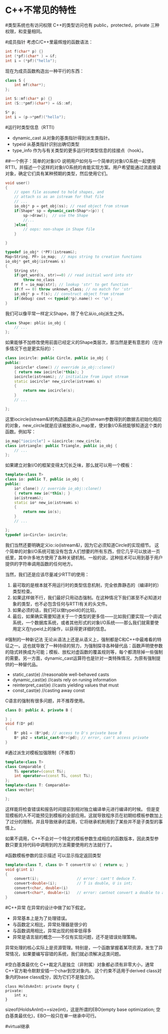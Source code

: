 C++不常见的特性
=============

#类型系统也有访问权限
C++的类型访问也有 public，protected，private 三种权限，和变量相同。

#成员指针
考虑C/C++里最辉煌的函数语法：

```c
int f(char* p) {}
int (*pf)(char* ) = &f;
int i = (*pf)("hello");
```
现在为成员函数构造出一种平行的东西：

```cpp
class S {
    int mf(char*);
};

int S::mf(char* p) {}
int (S::*pmf)(char*) = &S::mf;

S* p;
int i = (p->*pmf)("hello");
```

#运行时类型信息（RTTI）
* dynamic_cast 从对象的基类指针得到派生类指针。
* typeid 从基类指针识别出确切类型
* type_info 作为与有关类型的更多运行时类型信息的挂接点（hook）。

##一个例子：简单的对象I/O
说明用户如何与一个简单的对象I/O系统一起使用RTTI，并描述一个这样的对象I/O系统的肯能实现方案。用户希望能通过流直接读对象，确定它们具有某种预期的类型，然后使用它们。

```cpp
void user()
{
    // open file assumed to hold shapes, and
    // attach ss as an istream for that file
    // ...
    io_obj* p = get_obj(ss); // read object from stream
    if(Shape* sp = dynamic_cast<Shap*>(p)) {
        sp->draw();  // use the Shape
        //...
    }else{
        // oops: non-shape in Shape file
    }

}

typedef io_obj* (*PF)(istream&);
Map<String, PF> io_map;  // maps string to creation functions
io_obj* get_obj(istream& s)
{
    String str;
    if(get_word(s, str)==0) // read initial word into str
        throw no_class
    PF f = io_map[str]; // lookup 'str' to get function
    if(f == 0) throw unknown_class; // no match for 'str'
    io_obj* p = f(s); // construct object from stream
    if(debug) cout << typeid(*p).name() << '\n';
}
```
我们可以像平常一样定义Shape，除了令它从io_obj派生之外。
```cpp
class Shape: pblic io_obj {
    // ...
};
```

如果能够不加修改使用前面已经定义的Shape类层次，那当然是更有意思的（在许多情况下也是更实际的）：

```cpp
class iocircle: public Circle, public io_obj {
public:
    iocircle* clone() // override io_obj::clone()
    { return new iocircle(*this); }
    iocircle(istream&); // initialize from input stream
    static iocircle* new_circle(istream& s)
    {
        return new iocircle(s);
    }
    // ...

};
```

这里iocircle(istream&)的构造函数从自己的istream参数得到的数据去初始化相应的对象，new_circle就是应该被放进io_map里，使对象I/O系统能够知道这个类的函数。例如写：

```cpp
io_map["iocircle"] = &iocircle::new_circle;
class iotriangle: public Triangle, public io_obj {
    // ...
};
```
如果建立对象I/O的框架变得太冗长乏味，那么就可以用一个模板：

```cpp
template<class T>
class io: public T, public io_obj {
public:
    io* clone() // override io_obj::clone()
    { return new io(*this); }
    io(istream&);
    static io* new_io(istream& s)
    {
        return new io(s);
    }
    // ...

};
typedef io<Circle> iocircle;
```
我们当然还要明确定义io<Circle>::io(istream&)，因为它必须知道Circle的实现细节。
这个简单的对象I/O系统可能没有包含人们想要的所有东西，但它几乎可以放进一页纸里，其中许多地方使用了各种关键机制。一般的说，这种技术可以用到基于用户提供的字符串调用函数的任何地方。

当然，我们还是应该尽量减少RTTI的使用：

1. 最可取的是根本就不用运行时的类型信息机制，完全依靠静态的（编译时的）类型检查。
2. 如果这样做不行，我们最好只用动态强制。在这种情况下我们甚至不必知道对象的类型，也不必包含任何与RTTI有关的头文件。
3. 如果必须的话，我们可以做typeid()的比较。
4. 最后，如果确实需要知道关于一个类型的更多信——比如我们要实现一个调试系统，一个数据库系统，或者其他形式的对象I/O系统——那么我们就需要使用定义在typeid上的操作，以获得更详细的信息。

#强制的一种新记法
无论从语法上还是从语义上，强制都是C和C++中最难看的特征之一。这也就导致了一种持续的努力，为强制探寻各种替代品：函数声明使参数的隐式转换成为可能；模板、放松对虚函数的覆盖规则等，每个都清除掉一些强制的需要。另一方面，dynamic_cast运算符也是针对一类特殊情况，为原有强制提供的一种替代品。

* static_cast<T>(e)         //reasonable well-behaved casts
* dynamic_cast<T>(e)        //casts rely on runing information
* reinterpret_cast<T>(e)    //casts yielding values that must
* const_cast<T>(e)          //casting away const

C语言的强制有很多问题，并不推荐使用。
```cpp
class D: public A, private B {

} ;
void f(D* pd)
{
    B* pb1 = (B*)pd; // access to D's private base B
    B* pb2 = static_cast<B*>(pd); // error, can't access private
}
```

#通过派生对模板加强限制（不推荐）

```cpp
template<class T> 
class Comparable {
    T& operator=(const T&);
    int operator==(const T&, const T&);
};
template<class T: Comparable>
class vector{

};
```
这样能将检查错误和报告时间提前到相对独立编译单元进行编译的时候。
但是变现模板的人不可能预见到模板的全部应用。这就导致程序员在初期给模板参数加上了过分的限制，并且导致继承的滥用，它将继承机制用到了某些并不是子类型的事情上。

如果不调用，C++不会对一个特定的模板参数生成相应的函数版本，因此类型参数只要支持代码中调用到的方法需要使用的方法就行了。

#函数模板参数的显示描述
可以显示指定返回类型
```cpp
template<class T, class U> T convert(U u) { return u; }
void g(int i)
{
    convert(i);                 // error： cant't deduce T.
    convert<double>(i);         // T is double, U is int;
    convert<char, double>(i)
    convert<char*, double>(i)   // error: cantnot convert a double to a char*
}
```

#C++异常
在异常的设计中做了如下假定。

* 异常基本上是为了处理错误。
* 与函数定义相比，异常处理器是很少的
* 与函数调用相比，异常出现的频率低得多
* 异常是语言层的概念——不仅有实现问题，还不是错误处理策略。

异常处理的核心实际上是资源管理。特别是，一个函数掌握着某项资源，发生了异常情况，如果要编写容错的系统，我们就必须解决这类问题。

#空白基类最优化
C++裁定凡是独立（非附属）对象都必须有非零大小，通常C++官方勒令默默安插一个char到空对象内。
这个约束不适用于derived class对象内的base class成分，因为它们不是独立的。
```
class HoldsAnInt: private Empty {
private:
    int x;
}
```
sizeof(HoldsAnInt)==size(int)，这是所谓的EBO(empty base optimization; 空白基类最优化)，EBO一般只在单一继承中可行。

#virtual继承
